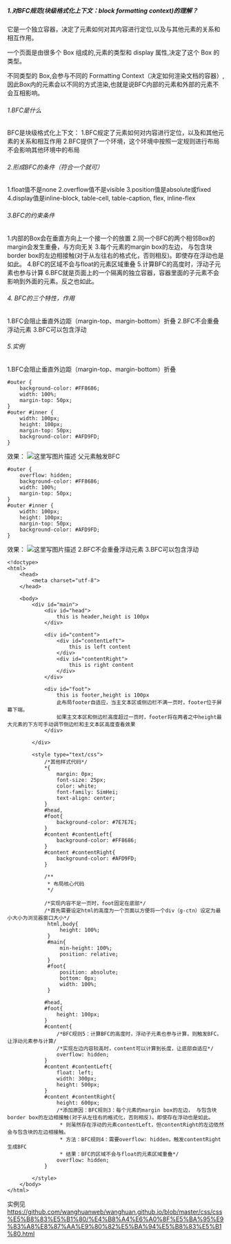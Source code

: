 ##### 1.对BFC规范(块级格式化上下文：block formatting context)的理解？

它是一个独立容器，决定了元素如何对其内容进行定位,以及与其他元素的关系和相互作用。

一个页面是由很多个 Box 组成的,元素的类型和 display 属性,决定了这个 Box 的类型。

 不同类型的 Box,会参与不同的 Formatting Context（决定如何渲染文档的容器）,因此Box内的元素会以不同的方式渲染,也就是说BFC内部的元素和外部的元素不会互相影响。

###### 1.BFC是什么
BFC是块级格式化上下文：
1.BFC规定了元素如何对内容进行定位，以及和其他元素的关系和相互作用
2.BFC提供了一个环境，这个环境中按照一定规则进行布局不会影响其他环境中的布局
###### 2.形成BFC的条件（符合一个就可）
1.float值不是none
2.overflow值不是visible
3.position值是absolute或fixed
4.display值是inline-block, table-cell, table-caption, flex, inline-flex
###### 3.BFC的约束条件
1.内部的Box会在垂直方向上一个接一个的放置
2.同一个BFC的两个相邻Box的margin会发生重叠，与方向无关
3.每个元素的margin box的左边， 与包含块border box的左边相接触(对于从左往右的格式化，否则相反)。即使存在浮动也是如此。
4.BFC的区域不会与float的元素区域重叠
5.计算BFC的高度时，浮动子元素也参与计算
6.BFC就是页面上的一个隔离的独立容器，容器里面的子元素不会影响到外面的元素。反之也如此。
###### 4. BFC的三个特性，作用
1.BFC会阻止垂直外边距（margin-top、margin-bottom）折叠
2.BFC不会重叠浮动元素
3.BFC可以包含浮动
###### 5.实例
1.BFC会阻止垂直外边距（margin-top、margin-bottom）折叠

```
#outer {
	background-color: #FF8686;
    width: 100%;
    margin-top: 50px;
}
#outer #inner {
    width: 100px;
    height: 100px;
    margin-top: 50px;
    background-color: #AFD9FD;
}
```
效果：
![这里写图片描述](http://img.blog.csdn.net/20160510161330603)
父元素触发BFC

```
#outer {
	overflow: hidden;
	background-color: #FF8686;
    width: 100%;
    margin-top: 50px;
}
#outer #inner {
    width: 100px;
    height: 100px;
    margin-top: 50px;
    background-color: #AFD9FD;
}

```
效果：
![这里写图片描述](http://img.blog.csdn.net/20160510161511036)
2.BFC不会重叠浮动元素
3.BFC可以包含浮动

```
<!doctype>
<html>
    <head>
        <meta charset="utf-8">
    </head>

    <body>
        <div id="main">
            <div id="head">
                this is header,height is 100px
            </div>

            <div id="content">
                <div id="contentLeft">
                    this is left content
                </div>
                <div id="contentRight">
                    this is right content
                </div>
            </div>

            <div id="foot">
                this is footer,height is 100px
                此布局footer自适应，当主文本区或侧边栏不满一页时，footer位于屏幕下端。
                如果主文本区和侧边栏高度超过一页时，footer将在两者之中height最大元素的下方可手动调节侧边栏和主文本区高度查看效果
            </div>

        </div>

        <style type="text/css">
            /*其他样式代码*/
            *{
                margin: 0px;
                font-size: 25px;
                color: white;
                font-family: SimHei;
                text-align: center;
            }
            #head,
            #foot{
                background-color: #7E7E7E;
            }
            #content #contentLeft{
                background-color: #FF8686;
            }
            #content #contentRight{
                background-color: #AFD9FD;
            }

            /**
             * 布局核心代码
             */

            /*实现内容不足一页时，foot固定在底部*/
            /*首先需要设定html的高度为一个页面以方便将一个div（g-ctn）设定为最小大小为浏览器窗口大小*/
             html,body{
                 height: 100%;
             }
             #main{
                 min-height: 100%;
                 position: relative;
             }
             #foot{
                 position: absolute;
                 bottom: 0px;
                 width: 100%;
             }

            #head,
            #foot{
                height: 100px;
            }
            #content{
                /*BFC规则5：计算BFC的高度时，浮动子元素也参与计算，则触发BFC，让浮动元素参与计算/
                /*实现左边内容较高时，content可以计算到长度，让底部自适应*/
                overflow: hidden;
            }
            #content #contentLeft{
                float: left;
                width: 300px;
                height: 500px;
            }
            #content #contentRight{
                height: 600px;
                /*添加原因：BFC规则3：每个元素的margin box的左边， 与包含块border box的左边相接触(对于从左往右的格式化，否则相反)。即使存在浮动也是如此。
                 * 则虽然存在浮动的元素contentLeft，但contentRight的左边依然会与包含块的左边相接触。
                 * 方法：BFC规则4：需要overflow: hidden，触发contentRight生成BFC
                 * 结果：BFC的区域不会与float的元素区域重叠*/
                overflow: hidden;
            }

        </style>
    </body>
</html>

```

实例见
https://github.com/wanghuanweb/wanghuan.github.io/blob/master/css/css%E5%B8%83%E5%B1%80/%E4%B8%A4%E6%A0%8F%E5%BA%95%E9%83%A8%E8%87%AA%E9%80%82%E5%BA%94%E5%B8%83%E5%B1%80.html
